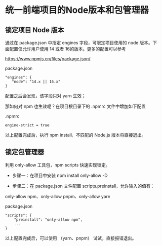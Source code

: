 # 统一前端项目的Node版本和包管理器

## 锁定项目 Node 版本

通过在 package.json 中指定 engines 字段，可限定项目使用的 node 版本。下面配置仅允许用户使用 14 或者 16的版本。更多的配置可以参考

https://www.npmjs.cn/files/package.json/

package.json 
```
"engines": {
   "node": "14.x || 16.x"
}
```
配置之后会发现，该字段只对 yarn 生效；

那如何对 npm 也生效呢？在项目根目录下的 .npmrc 文件中增加如下配置

.npmrc
```
engine-strict = true
```

以上配置完成后，执行 npm install，不匹配的 Node.js 版本将直接退出。


## 锁定包管理器

利用 only-allow 工具包，npm scripts 快速实现锁定。

- 步骤一：在项目中安装 npm install only-allow -D

- 步骤二：在 package.json 文件配置 scripts.preinstall，允许输入的值有：

only-allow npm、only-allow pnpm、only-allow yarn

package.json
```
"scripts": {
    "preinstall": "only-allow npm",
    ...
}
```

以上配置完成后，可以使用 （yarn、pnpm） 试试，直接报错退出。
